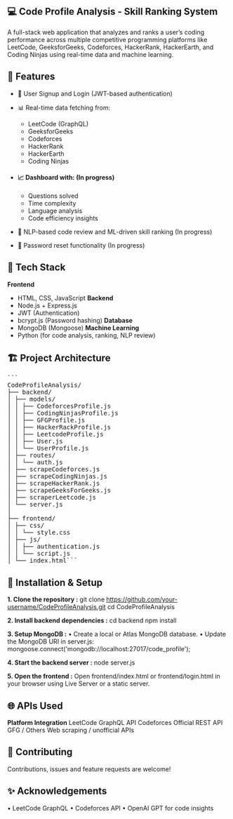 ## **💻 Code Profile Analysis - Skill Ranking System**
A full-stack web application that analyzes and ranks a user’s coding performance across multiple competitive programming platforms like LeetCode, GeeksforGeeks, Codeforces, HackerRank, HackerEarth, and Coding Ninjas using real-time data and machine learning.

## **🚀 Features**
- 🔐 User Signup and Login (JWT-based authentication)
- 📊 Real-time data fetching from:
  - LeetCode (GraphQL)
  - GeeksforGeeks
  - Codeforces
  - HackerRank
  - HackerEarth
  - Coding Ninjas

- #### **📈 Dashboard with:** (In progress)
  - Questions solved
  - Time complexity
  - Language analysis
  - Code efficiency insights

- 🤖 NLP-based code review and ML-driven skill ranking (In progress)
- 🔁 Password reset functionality (In progress)

## **🧠 Tech Stack**
**Frontend**
- HTML, CSS, JavaScript
**Backend**
- Node.js + Express.js
- JWT (Authentication)
- bcrypt.js (Password hashing)
**Database**
- MongoDB (Mongoose)
**Machine Learning**
- Python (for code analysis, ranking, NLP review)

## **🏗️ Project Architecture**
<pre lang="markdown">
```
CodeProfileAnalysis/
├── backend/
│ ├── models/
│ │ ├── CodeforcesProfile.js
│ │ ├── CodingNinjasProfile.js
│ │ ├── GFGProfile.js
│ │ ├── HackerRackProfile.js
│ │ ├── LeetcodeProfile.js
│ │ ├── User.js
│ │ └── UserProfile.js
│ ├── routes/
│ │ └── auth.js
│ ├── scrapeCodeforces.js
│ ├── scrapeCodingNinjas.js
│ ├── scrapeHackerRank.js
│ ├── scrapeGeeksForGeeks.js
│ ├── scraperLeetcode.js
│ └── server.js
│
├── frontend/
│ ├── css/
│ │ └── style.css
│ ├── js/
│ │ ├── authentication.js
│ │ └── script.js
│ └── index.html```</pre>

## **🔧 Installation & Setup**
**1. Clone the repository :** 
git clone https://github.com/your-username/CodeProfileAnalysis.git
cd CodeProfileAnalysis

**2. Install backend dependencies :**
cd backend
npm install

**3. Setup MongoDB :**
•	Create a local or Atlas MongoDB database.
•	Update the MongoDB URI in server.js:
mongoose.connect('mongodb://localhost:27017/code_profile');

**4. Start the backend server :**
node server.js

**5. Open the frontend :**
Open frontend/index.html or frontend/login.html in your browser using Live Server or a static server.

## **🌐 APIs Used**
**Platform	      Integration**
LeetCode	        GraphQL API
Codeforces	      Official REST API
GFG / Others	    Web scraping / unofficial APIs

## **🤝 Contributing**
Contributions, issues and feature requests are welcome!

## **✨ Acknowledgements**
•	LeetCode GraphQL
•	Codeforces API
•	OpenAI GPT for code insights



